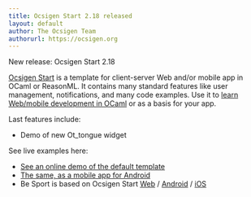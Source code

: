 ```yaml
---
title: Ocsigen Start 2.18 released
layout: default
author: The Ocsigen Team
authorurl: https://ocsigen.org
---
```


New release: Ocsigen Start 2.18

[Ocsigen Start][ost] is a template for client-server Web and/or mobile app in OCaml or ReasonML.
It contains many standard features like user management, notifications, and many code examples.
Use it to [learn Web/mobile development in OCaml][tuto] or as a basis for your app.

Last features include:
- Demo of new Ot_tongue widget

See live examples here:
 - [See an online demo of the default template][demo]
 - [The same, as a mobile app for Android][demoandroid]
 - Be Sport is based on Ocsigen Start [Web][besportweb] / [Android][besportandroid] / [iOS][besportios]


[ost]:         https://ocsigen.org/ocsigen-start/
[tuto]:        https://ocsigen.org/tuto/latest/manual/start
[demo]:        https://ocsigen-1.inria.fr/ocsigen-start/demo/
[demoandroid]:      https://play.google.com/store/apps/details?id=com.osdemo.mobile
[besportweb]:      https://www.besport.com/
[besportandroid]:      https://play.google.com/store/apps/details?id=com.besport.www.mobile
[besportios]:      https://apps.apple.com/fr/app/be-sport/id1104216922
